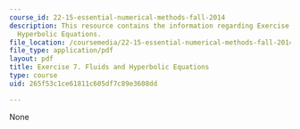 ```yaml
---
course_id: 22-15-essential-numerical-methods-fall-2014
description: This resource contains the information regarding Exercise 7. Fluids and
  Hyperbolic Equations.
file_location: /coursemedia/22-15-essential-numerical-methods-fall-2014/265f53c1ce61811c605df7c89e3608dd_MIT22_15F14_ex07.pdf
file_type: application/pdf
layout: pdf
title: Exercise 7. Fluids and Hyperbolic Equations
type: course
uid: 265f53c1ce61811c605df7c89e3608dd

---
```

None